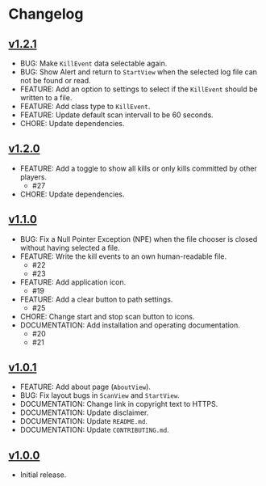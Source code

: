 # Changelog

## [v1.2.1](https://github.com/greluc/SC-Kill-Monitor/releases/tag/v1.2.1)

- BUG: Make ``KillEvent`` data selectable again.
- BUG: Show Alert and return to ``StartView`` when the selected log file can not be found or read.
- FEATURE: Add an option to settings to select if the ``KillEvent`` should be written to a file.
- FEATURE: Add class type to ``KillEvent``.
- FEATURE: Update default scan intervall to be 60 seconds.
- CHORE: Update dependencies.

## [v1.2.0](https://github.com/greluc/SC-Kill-Monitor/releases/tag/v1.2.0)

- FEATURE: Add a toggle to show all kills or only kills committed by other players.
  - #27 
- CHORE: Update dependencies.

## [v1.1.0](https://github.com/greluc/SC-Kill-Monitor/releases/tag/v1.1.0)

- BUG: Fix a Null Pointer Exception (NPE) when the file chooser is closed without having selected a file.
- FEATURE: Write the kill events to an own human-readable file.
  - #22
  - #23
- FEATURE: Add application icon.
  - #19
- FEATURE: Add a clear button to path settings.
  - #25 
- CHORE: Change start and stop scan button to icons.
- DOCUMENTATION: Add installation and operating documentation.
  - #20
  - #21

## [v1.0.1](https://github.com/greluc/SC-Kill-Monitor/releases/tag/v1.0.1)

- FEATURE: Add about page (``AboutView``).
- BUG: Fix layout bugs in ``ScanView`` and ``StartView``.
- DOCUMENTATION: Change link in copyright text to HTTPS.
- DOCUMENTATION: Update disclaimer.
- DOCUMENTATION: Update ``README.md``.
- DOCUMENTATION: Update ``CONTRIBUTING.md``.

## [v1.0.0](https://github.com/greluc/SC-Kill-Monitor/releases/tag/v1.0.0)

- Initial release.
